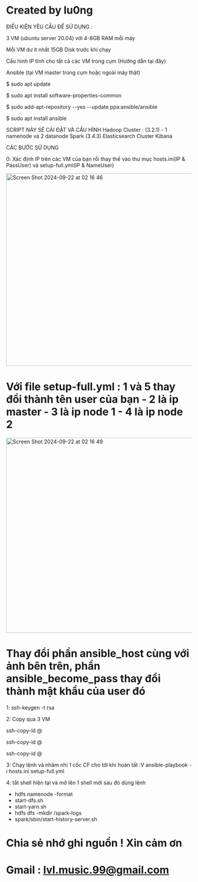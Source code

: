 # Created by lu0ng

ĐIỀU KIỆN YÊU CẦU ĐỂ SỬ DỤNG :

3 VM (ubuntu server 20.04) với 4-8GB RAM mỗi máy

Mỗi VM dư ít nhất 15GB Disk trước khi chạy

Cấu hình IP tĩnh cho tất cả các VM trong cụm (Hướng dẫn tại đây)

Ansible (tại VM master trong cụm hoặc ngoài máy thật)

$ sudo apt update

$ sudo apt install software-properties-common

$ sudo add-apt-repository --yes --update ppa:ansible/ansible

$ sudo apt install ansible

SCRIPT NÀY SẼ CÀI ĐẶT VÀ CẤU HÌNH
Hadoop Cluster : (3.2.1) - 1 namenode và 2 datanode
Spark (3.4.3)
Elasticsearch Cluster
Kibana

CÁC BƯỚC SỬ DỤNG

0: Xác định IP trên các VM của bạn rồi thay thế vào thư mục hosts.ini(IP & PassUser) và setup-full.yml(IP & NameUser)

<img width="521" alt="Screen Shot 2024-09-22 at 02 16 46" src="https://github.com/user-attachments/assets/e357e77e-8cb5-45b2-b686-ef511822807f">

# Với file setup-full.yml : 1 và 5 thay đổi thành tên user của bạn - 2 là ip master - 3 là ip node 1 - 4 là ip node 2

<img width="528" alt="Screen Shot 2024-09-22 at 02 16 49" src="https://github.com/user-attachments/assets/a10e3697-294b-4e37-8fe4-79ed39232b52">

# Thay đổi phần ansible_host cùng với ảnh bên trên, phần ansible_become_pass thay đổi thành mật khẩu của user đó

1: ssh-keygen -t rsa

2: Copy qua 3 VM

ssh-copy-id <user> @ <IP Master>

ssh-copy-id <user> @ <IP Node1>

ssh-copy-id <user> @ <IP Node2>

 3: Chạy lệnh và nhâm nhi 1 cốc CF cho tới khi hoàn tất :V
ansible-playbook -i hosts.ini setup-full.yml

4: tắt shell hiện tại và mở lên 1 shell mới sau đó dùng lệnh
- hdfs namenode -format 
- start-dfs.sh
- start-yarn.sh
- hdfs dfs -mkdir /spark-logs
- spark/sbin/start-history-server.sh

# Chia sẻ nhớ ghi nguồn ! Xin cảm ơn
# Gmail : lvl.music.99@gmail.com
